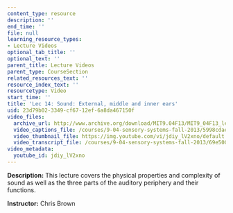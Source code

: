 ```yaml
---
content_type: resource
description: ''
end_time: ''
file: null
learning_resource_types:
- Lecture Videos
optional_tab_title: ''
optional_text: ''
parent_title: Lecture Videos
parent_type: CourseSection
related_resources_text: ''
resource_index_text: ''
resourcetype: Video
start_time: ''
title: 'Lec 14: Sound: External, middle and inner ears'
uid: 23d79b02-3349-cf67-12ef-6a8da467150f
video_files:
  archive_url: http://www.archive.org/download/MIT9.04F13/MIT9_04F13_lec14_300k.mp4
  video_captions_file: /courses/9-04-sensory-systems-fall-2013/5998cdae1f7c5e3a8a14eacdf2cb99c4_jdiy_lV2xno.vtt
  video_thumbnail_file: https://img.youtube.com/vi/jdiy_lV2xno/default.jpg
  video_transcript_file: /courses/9-04-sensory-systems-fall-2013/69e500dd55db60ac47cfeb5e9f7d18e0_jdiy_lV2xno.pdf
video_metadata:
  youtube_id: jdiy_lV2xno
---
```


**Description:** This lecture covers the physical properties and complexity of sound as well as the three parts of the auditory periphery and their functions.

**Instructor:** Chris Brown



